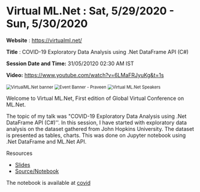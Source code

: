 # Virtual ML.Net  : Sat, 5/29/2020 - Sun, 5/30/2020

**Website** : https://virtualml.net/

**Title** : COVID-19 Exploratory Data Analysis using .Net DataFrame API (C#)

**Session Date and Time:** 31/05/20120 02:30 AM IST

**Video:** https://www.youtube.com/watch?v=6LMaFRJyuKg&t=1s

<img src=".\assets\virtualmlnet-banner.png" alt="VirtualML.Net banner" style="zoom: 80%;" />

<img src=".\assets\Praveen Raghuvanshi.png" alt="Event Banner - Praveen" style="zoom:80%;" />

<img src=".\assets\virtualmlnet-speakers.png" alt="Virtual ML.Net Speakers" style="zoom:80%;" />

Welcome to Virtual ML.Net, First edition of Global Virtual Conference on ML.Net.

The topic of my talk was "COVID-19 Exploratory Data Analysis using .Net DataFrame API (C#)''. In this session, I have started with exploratory data analysis on the dataset gathered from John Hopkins University. The dataset is presented as tables, charts. This was done on Jupyter notebook using .Net DataFrame and ML.Net API.

Resources

- [Slides](virtualmlnet-2020.pptx)
- [Source/Notebook](https://github.com/praveenraghuvanshi/covid-19/tree/master)

The notebook is available at [covid](https://github.com/praveenraghuvanshi/covid-19/tree/master)

